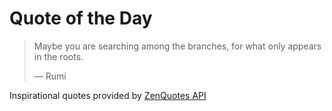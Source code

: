 # Quote of the Day

<!-- QUOTE_START -->
> Maybe you are searching among the branches, for what only appears in the roots.
>
> — Rumi

Inspirational quotes provided by <a href="https://zenquotes.io/" target="_blank">ZenQuotes API</a>
<!-- QUOTE_END -->